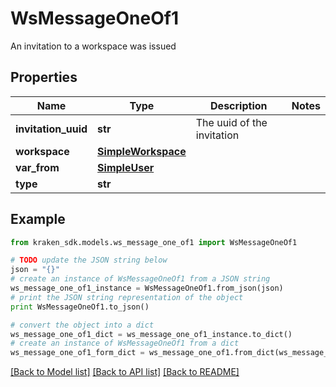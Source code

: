 # WsMessageOneOf1

An invitation to a workspace was issued

## Properties
Name | Type | Description | Notes
------------ | ------------- | ------------- | -------------
**invitation_uuid** | **str** | The uuid of the invitation | 
**workspace** | [**SimpleWorkspace**](SimpleWorkspace.md) |  | 
**var_from** | [**SimpleUser**](SimpleUser.md) |  | 
**type** | **str** |  | 

## Example

```python
from kraken_sdk.models.ws_message_one_of1 import WsMessageOneOf1

# TODO update the JSON string below
json = "{}"
# create an instance of WsMessageOneOf1 from a JSON string
ws_message_one_of1_instance = WsMessageOneOf1.from_json(json)
# print the JSON string representation of the object
print WsMessageOneOf1.to_json()

# convert the object into a dict
ws_message_one_of1_dict = ws_message_one_of1_instance.to_dict()
# create an instance of WsMessageOneOf1 from a dict
ws_message_one_of1_form_dict = ws_message_one_of1.from_dict(ws_message_one_of1_dict)
```
[[Back to Model list]](../README.md#documentation-for-models) [[Back to API list]](../README.md#documentation-for-api-endpoints) [[Back to README]](../README.md)


